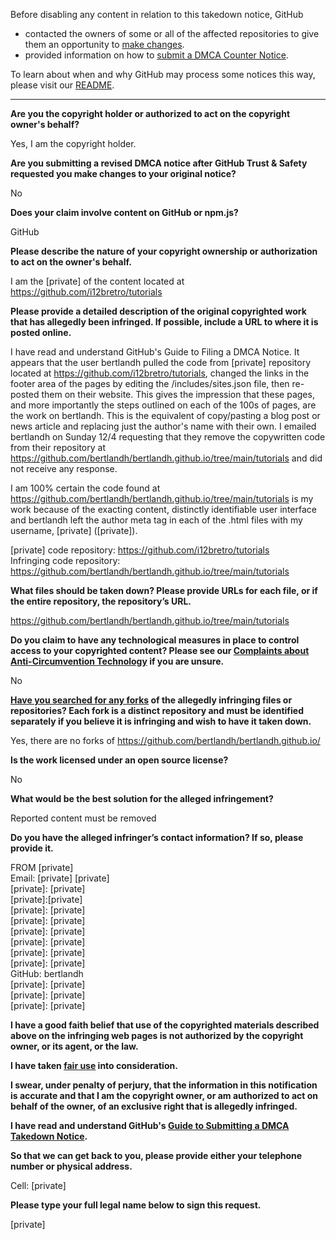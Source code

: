 Before disabling any content in relation to this takedown notice, GitHub
- contacted the owners of some or all of the affected repositories to give them an opportunity to [make changes](https://docs.github.com/en/github/site-policy/dmca-takedown-policy#a-how-does-this-actually-work).
- provided information on how to [submit a DMCA Counter Notice](https://docs.github.com/en/articles/guide-to-submitting-a-dmca-counter-notice).

To learn about when and why GitHub may process some notices this way, please visit our [README](https://github.com/github/dmca/blob/master/README.md#anatomy-of-a-takedown-notice).

---

**Are you the copyright holder or authorized to act on the copyright owner's behalf?**

Yes, I am the copyright holder.

**Are you submitting a revised DMCA notice after GitHub Trust & Safety requested you make changes to your original notice?**

No

**Does your claim involve content on GitHub or npm.js?**

GitHub

**Please describe the nature of your copyright ownership or authorization to act on the owner's behalf.**

I am the [private] of the content located at https://github.com/i12bretro/tutorials

**Please provide a detailed description of the original copyrighted work that has allegedly been infringed. If possible, include a URL to where it is posted online.**

I have read and understand GitHub's Guide to Filing a DMCA Notice. It appears that the user bertlandh pulled the code from [private] repository located at https://github.com/i12bretro/tutorials, changed the links in the footer area of the pages by editing the /includes/sites.json file, then re-posted them on their website. This gives the impression that these pages, and more importantly the steps outlined on each of the 100s of pages, are the work on bertlandh. This is the equivalent of copy/pasting a blog post or news article and replacing just the author's name with their own. I emailed bertlandh on Sunday 12/4 requesting that they remove the copywritten code from their repository at https://github.com/bertlandh/bertlandh.github.io/tree/main/tutorials and did not receive any response.

I am 100% certain the code found at https://github.com/bertlandh/bertlandh.github.io/tree/main/tutorials is my work because of the exacting content, distinctly identifiable user interface and bertlandh left the author meta tag in each of the .html files with my username, [private] ([private]).

[private] code repository: https://github.com/i12bretro/tutorials   
Infringing code repository: https://github.com/bertlandh/bertlandh.github.io/tree/main/tutorials

**What files should be taken down? Please provide URLs for each file, or if the entire repository, the repository’s URL.**

https://github.com/bertlandh/bertlandh.github.io/tree/main/tutorials

**Do you claim to have any technological measures in place to control access to your copyrighted content? Please see our <a href="https://docs.github.com/articles/guide-to-submitting-a-dmca-takedown-notice#complaints-about-anti-circumvention-technology">Complaints about Anti-Circumvention Technology</a> if you are unsure.**

No

**<a href="https://docs.github.com/articles/dmca-takedown-policy#b-what-about-forks-or-whats-a-fork">Have you searched for any forks</a> of the allegedly infringing files or repositories? Each fork is a distinct repository and must be identified separately if you believe it is infringing and wish to have it taken down.**

Yes, there are no forks of https://github.com/bertlandh/bertlandh.github.io/

**Is the work licensed under an open source license?**

No

**What would be the best solution for the alleged infringement?**

Reported content must be removed

**Do you have the alleged infringer’s contact information? If so, please provide it.**

FROM [private]  
Email: [private] [private]  
[private]: [private]  
[private]:[private]  
[private]: [private]  
[private]: [private]  
[private]: [private]  
[private]: [private]  
[private]: [private]  
[private]: [private]  
GitHub: bertlandh  
[private]: [private]  
[private]: [private]  
[private]: [private]  

**I have a good faith belief that use of the copyrighted materials described above on the infringing web pages is not authorized by the copyright owner, or its agent, or the law.**

**I have taken <a href="https://www.lumendatabase.org/topics/22">fair use</a> into consideration.**

**I swear, under penalty of perjury, that the information in this notification is accurate and that I am the copyright owner, or am authorized to act on behalf of the owner, of an exclusive right that is allegedly infringed.**

**I have read and understand GitHub's <a href="https://docs.github.com/articles/guide-to-submitting-a-dmca-takedown-notice/">Guide to Submitting a DMCA Takedown Notice</a>.**

**So that we can get back to you, please provide either your telephone number or physical address.**

Cell: [private]

**Please type your full legal name below to sign this request.**

[private]
